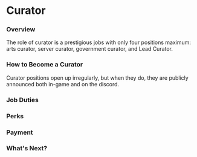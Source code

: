# Curator

### Overview
The role of curator is a prestigious jobs with only four positions maximum: arts curator, server curator, government curator, and Lead Curator. 
### How to Become a Curator
Curator positions open up irregularly, but when they do, they are publicly announced both in-game and on the discord. 
### Job Duties
### Perks
### Payment
### What's Next?
